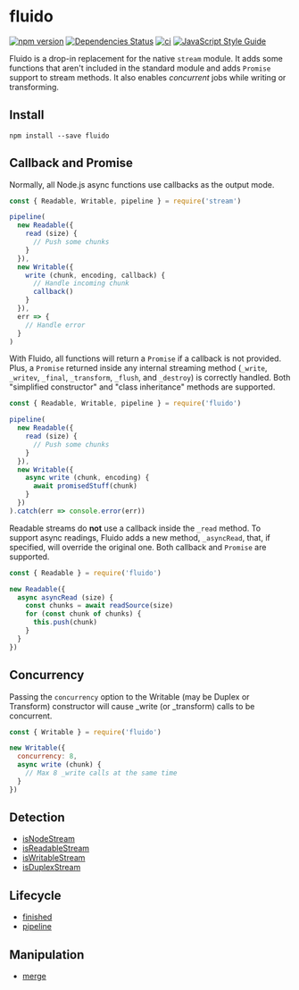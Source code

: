 # fluido

[![npm version](https://badge.fury.io/js/fluido.svg)](https://badge.fury.io/js/fluido)
[![Dependencies Status](https://david-dm.org/greguz/fluido.svg)](https://david-dm.org/greguz/fluido.svg)
[![ci](https://github.com/greguz/fluido/actions/workflows/ci.yaml/badge.svg?branch=master)](https://github.com/greguz/fluido/actions/workflows/ci.yaml)
[![JavaScript Style Guide](https://img.shields.io/badge/code_style-standard-brightgreen.svg)](https://standardjs.com)

Fluido is a drop-in replacement for the native `stream` module. It adds some functions that aren't included in the standard module and adds `Promise` support to stream methods. It also enables _concurrent_ jobs while writing or transforming.

## Install

```
npm install --save fluido
```

## Callback and Promise

Normally, all Node.js async functions use callbacks as the output mode.

```javascript
const { Readable, Writable, pipeline } = require('stream')

pipeline(
  new Readable({
    read (size) {
      // Push some chunks
    }
  }),
  new Writable({
    write (chunk, encoding, callback) {
      // Handle incoming chunk
      callback()
    }
  }),
  err => {
    // Handle error
  }
)
```

With Fluido, all functions will return a `Promise` if a callback is not provided. Plus, a `Promise` returned inside any internal streaming method (`_write`, `_writev`, `_final`, `_transform`, `_flush`, and `_destroy`) is correctly handled. Both "simplified constructor" and "class inheritance" methods are supported.

```javascript
const { Readable, Writable, pipeline } = require('fluido')

pipeline(
  new Readable({
    read (size) {
      // Push some chunks
    }
  }),
  new Writable({
    async write (chunk, encoding) {
      await promisedStuff(chunk)
    }
  })
).catch(err => console.error(err))
```

Readable streams do **not** use a callback inside the `_read` method. To support async readings, Fluido adds a new method, `_asyncRead`, that, if specified, will override the original one. Both callback and `Promise` are supported.

```javascript
const { Readable } = require('fluido')

new Readable({
  async asyncRead (size) {
    const chunks = await readSource(size)
    for (const chunk of chunks) {
      this.push(chunk)
    }
  }
})
```

## Concurrency

Passing the `concurrency` option to the Writable (may be Duplex or Transform) constructor will cause _write (or _transform) calls to be concurrent.

```javascript
const { Writable } = require('fluido')

new Writable({
  concurrency: 8,
  async write (chunk) {
    // Max 8 _write calls at the same time
  }
})
```

## Detection

- [isNodeStream](docs/is.md#isNodeStreamvalue)
- [isReadableStream](docs/is.md#isReadableStreamvalue)
- [isWritableStream](docs/is.md#isWritableStreamvalue)
- [isDuplexStream](docs/is.md#isDuplexStreamvalue)

## Lifecycle

- [finished](docs/finished.md)
- [pipeline](docs/pipeline.md)

## Manipulation

- [merge](docs/merge.md)
